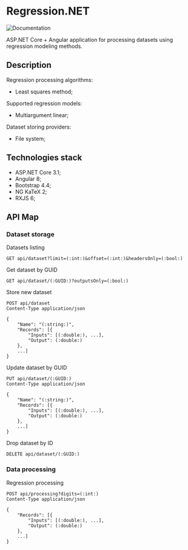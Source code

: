 # Regression.NET

![Documentation](https://img.shields.io/github/languages/top/antonAce/Regression.NET)

ASP.NET Core + Angular application for processing datasets using regression modeling methods.

## Description

Regression processing algorithms:

- Least squares method;

Supported regression models:

- Multiargument linear;

Dataset storing providers:

- File system;

## Technologies stack

- ASP.NET Core 3.1;
- Angular 8;
- Bootstrap 4.4;
- NG KaTeX 2;
- RXJS 6;

## API Map

### Dataset storage

Datasets listing

```http
GET api/dataset?limit=(:int:)&offset=(:int:)&headersOnly=(:bool:)
```

Get dataset by GUID

```http
GET api/dataset/(:GUID:)?outputsOnly=(:bool:)
```

Store new dataset

```http
POST api/dataset
Content-Type application/json

{
    "Name": "(:string:)",
    "Records": [{
        "Inputs": [(:double:), ...],
        "Output": (:double:)
    },
    ...]
}
```

Update dataset by GUID

```http
PUT api/dataset/(:GUID:)
Content-Type application/json

{
    "Name": "(:string:)",
    "Records": [{
        "Inputs": [(:double:), ...],
        "Output": (:double:)
    },
    ...]
}
```

Drop dataset by ID

```http
DELETE api/dataset/(:GUID:)
```

### Data processing

Regression processing

```http
POST api/processing?digits=(:int:)
Content-Type application/json

{
    "Records": [{
        "Inputs": [(:double:), ...],
        "Output": (:double:)
    },
    ...]
}
```
